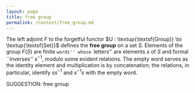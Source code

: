 ```yaml
---
layout: page
title: free group
permalink: /context/free_group.md
---
```

 The left adjoint $F$ to the forgetful functor $U : \textup{\textsf{Group}} \to \textup{\textsf{Set}}$ defines the **free group** on a set $S$. Elements of the group $F(S)$ are finite ``words'' whose ``letters'' are elements $s$ of $S$ and formal ``inverses'' $s^{-1}$, modulo some evident relations. The empty word serves as the identity element and multiplication is by concatenation; the relations, in particular,  identify $ss^{-1}$ and $s^{-1}s$ with the empty word.

SUGGESTION: free group